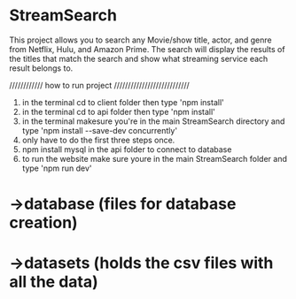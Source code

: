 # StreamSearch

This project allows you to search any Movie/show title, actor, and genre from Netflix, Hulu, and Amazon Prime. The search will display the results of the titles that match the search and show what streaming service each result belongs to.

//////////// how to run project ///////////////////////////

1) in the terminal cd to client folder then type 'npm install'
2) in the terminal cd to api folder then type 'npm install'
3) in the terminal makesure you're in the main StreamSearch directory
     and type 'npm install --save-dev concurrently'
4) only have to do the first three steps once.
5) npm install mysql in the api folder to connect to database
6) to run the website make sure youre in the main StreamSearch folder and type 'npm run dev'





# 
#   ->database (files for database creation)
#
#   ->datasets (holds the csv files with all the data)
#
#
#
#
#
#
#
#
